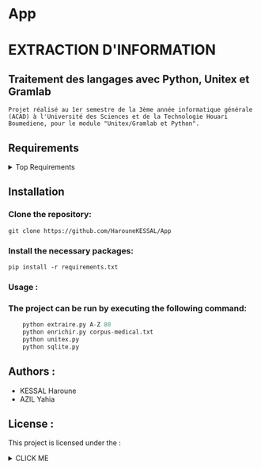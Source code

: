 # App
# EXTRACTION D'INFORMATION 
## Traitement des langages avec Python, Unitex et Gramlab
    Projet réalisé au 1er semestre de la 3ème année informatique générale (ACAD) à l'Université des Sciences et de la Technologie Houari Boumediene, pour le module "Unitex/Gramlab et Python".
## Requirements
<details>
<summary>Top Requirements</summary>

| Rank | Languages |
|-----:|-----------|
|     1| unitex|
|     2| Python    |
|     3| Xampp      |
  
</details>

## Installation

### Clone the repository:

`git clone https://github.com/HarouneKESSAL/App`

### Install the necessary packages:

`pip install -r requirements.txt`

### Usage :
### The project can be run by executing the following command:


```python
    python extraire.py A-Z 80
    python enrichir.py corpus-medical.txt
    python unitex.py 
    python sqlite.py
```
## Authors :

+ KESSAL Haroune
+ AZIL Yahia

## License :

This project is licensed under the :

<details><summary>CLICK ME</summary>
<p>

#### Akhdm Wa7dk Yal Ka3ba !
</p>
</details>
